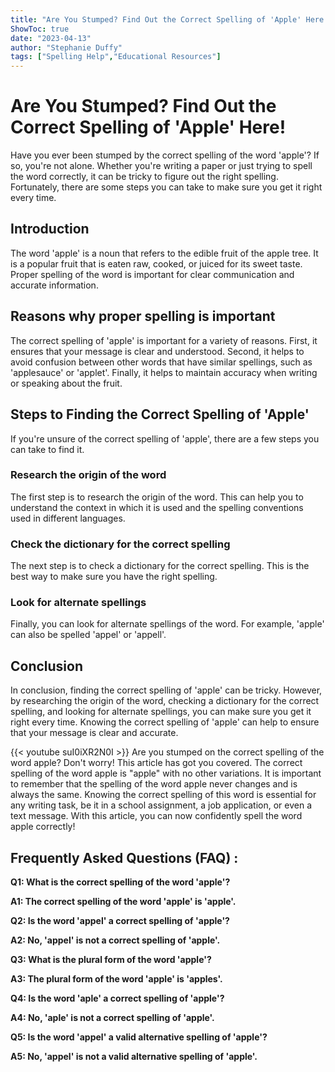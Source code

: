 ```yaml
---
title: "Are You Stumped? Find Out the Correct Spelling of 'Apple' Here!"
ShowToc: true 
date: "2023-04-13"
author: "Stephanie Duffy" 
tags: ["Spelling Help","Educational Resources"]
---
```

# Are You Stumped? Find Out the Correct Spelling of 'Apple' Here!

Have you ever been stumped by the correct spelling of the word 'apple'? If so, you're not alone. Whether you're writing a paper or just trying to spell the word correctly, it can be tricky to figure out the right spelling. Fortunately, there are some steps you can take to make sure you get it right every time.

## Introduction 

The word 'apple' is a noun that refers to the edible fruit of the apple tree. It is a popular fruit that is eaten raw, cooked, or juiced for its sweet taste. Proper spelling of the word is important for clear communication and accurate information. 

## Reasons why proper spelling is important

The correct spelling of 'apple' is important for a variety of reasons. First, it ensures that your message is clear and understood. Second, it helps to avoid confusion between other words that have similar spellings, such as 'applesauce' or 'applet'. Finally, it helps to maintain accuracy when writing or speaking about the fruit.

## Steps to Finding the Correct Spelling of 'Apple'

If you're unsure of the correct spelling of 'apple', there are a few steps you can take to find it. 

### Research the origin of the word

The first step is to research the origin of the word. This can help you to understand the context in which it is used and the spelling conventions used in different languages.

### Check the dictionary for the correct spelling

The next step is to check a dictionary for the correct spelling. This is the best way to make sure you have the right spelling. 

### Look for alternate spellings

Finally, you can look for alternate spellings of the word. For example, 'apple' can also be spelled 'appel' or 'appell'.

## Conclusion

In conclusion, finding the correct spelling of 'apple' can be tricky. However, by researching the origin of the word, checking a dictionary for the correct spelling, and looking for alternate spellings, you can make sure you get it right every time. Knowing the correct spelling of 'apple' can help to ensure that your message is clear and accurate.

{{< youtube suI0iXR2N0I >}} 
Are you stumped on the correct spelling of the word apple? Don't worry! This article has got you covered. The correct spelling of the word apple is "apple" with no other variations. It is important to remember that the spelling of the word apple never changes and is always the same. Knowing the correct spelling of this word is essential for any writing task, be it in a school assignment, a job application, or even a text message. With this article, you can now confidently spell the word apple correctly!

## Frequently Asked Questions (FAQ) :
**Q1: What is the correct spelling of the word 'apple'?**

**A1: The correct spelling of the word 'apple' is 'apple'.**

**Q2: Is the word 'appel' a correct spelling of 'apple'?**

**A2: No, 'appel' is not a correct spelling of 'apple'.**

**Q3: What is the plural form of the word 'apple'?**

**A3: The plural form of the word 'apple' is 'apples'.**

**Q4: Is the word 'aple' a correct spelling of 'apple'?**

**A4: No, 'aple' is not a correct spelling of 'apple'.**

**Q5: Is the word 'appel' a valid alternative spelling of 'apple'?**

**A5: No, 'appel' is not a valid alternative spelling of 'apple'.**





